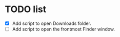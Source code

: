 # TODO list

- [x] Add script to open Downloads folder.
- [ ] Add script to open the frontmost Finder window.
